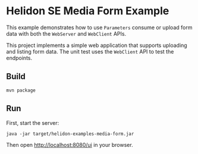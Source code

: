 # Helidon SE Media Form Example

This example demonstrates how to use `Parameters` consume or upload form data with both the `WebServer`
 and `WebClient` APIs.

This project implements a simple web application that supports uploading
and listing form data. The unit test uses the `WebClient` API to test the endpoints.

## Build

```shell
mvn package
```

## Run

First, start the server:

```shell
java -jar target/helidon-examples-media-form.jar
```

Then open <http://localhost:8080/ui> in your browser.
